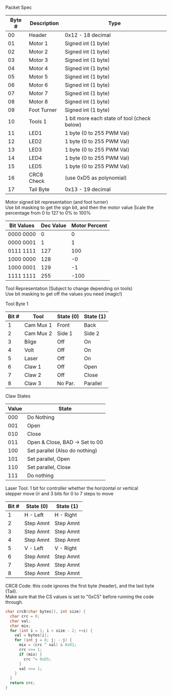Packet Spec


Byte # | Description | Type
-------|-------------|------
  00   |    Header   | 0x12 - 18 decimal
  01   |   Motor 1   | Signed int (1 byte)   
  02   |   Motor 2   | Signed int (1 byte)   
  03   |   Motor 3   | Signed int (1 byte)   
  04   |   Motor 4   | Signed int (1 byte)   
  05   |   Motor 5   | Signed int (1 byte)   
  06   |   Motor 6   | Signed int (1 byte)   
  07   |   Motor 7   | Signed int (1 byte)   
  08   |   Motor 8   | Signed int (1 byte)   
  09   | Foot Turner | Signed int (1 byte) 
  10   |   Tools 1   | 1 bit more each state of tool (check below)
  11   |    LED1     | 1 byte (0 to 255 PWM Val)
  12   |    LED2     | 1 byte (0 to 255 PWM Val)
  13   |    LED3     | 1 byte (0 to 255 PWM Val)
  14   |    LED4     | 1 byte (0 to 255 PWM Val)
  15   |    LED5     | 1 byte (0 to 255 PWM Val)
  16   | CRC8 Check  | (use 0xD5 as polynomial)  
  17   | Tail Byte   | 0x13 - 19 decimal


Motor signed bit representation (and foot turner)  
Use bit masking to get the sign bit, and then the motor value 
Scale the percentage from 0 to 127 to 0% to 100%  

Bit Values | Dec Value | Motor Percent 
-----------|-----------|---------------
0000 0000  |         0 |            0
0000 0001  |         1 |            1
0111 1111  |       127 |          100
1000 0000  |       128 |           -0
1000 0001  |       129 |           -1
1111 1111  |       255 |         -100


Tool Representation (Subject to change depending on tools)  
Use bit masking to get off the values you need (magic!)  

Tool Byte 1  

Bit # |    Tool   | State (0)  | State (1)  
------|-----------|------------|----------  
  1   | Cam Mux 1 |      Front | Back  
  2   | Cam Mux 2 |     Side 1 | Side 2  
  3   |  Bilge    |        Off | On  
  4   |   Volt    |        Off | On 
  5   |  Laser    |        Off | On  
  6   |  Claw 1   |        Off | Open  
  7   |  Claw 2   |        Off | Close  
  8   |  Claw 3   |    No Par. | Parallel  

Claw States

 Value | State  
-------|--------------------------------
   000 | Do Nothing  
   001 | Open  
   010 | Close 
   011 | Open & Close, BAD -> Set to 00  
   100 | Set parallel (Also do nothing)  
   101 | Set parallel, Open  
   110 | Set parallel, Close  
   111 | Do nothing  
   

Laser Tool: 1 bit for controller whether the horizontal or vertical  
stepper move l/r and 3 bits for 0 to 7 steps to move

Bit # | State (0)  | State (1)  
------|------------|----------
  1   | H - Left   | H - Right
  2   | Step Amnt  | Step Amnt
  3   | Step Amnt  | Step Amnt
  4   | Step Amnt  | Step Amnt
  5   | V - Left   | V - Right
  6   | Step Amnt  | Step Amnt
  7   | Step Amnt  | Step Amnt
  8   | Step Amnt  | Step Amnt


CRC8 Code: this code ignores the first byte (header), and the last byte (Tail).  
Make sure that the CS values is set to "0xC5" before running the code through.

```c
char crc8(char bytes[], int size) {
  char crc = 0;
  char val;
  char mix;
  for (int i = 1; i < size - 2; ++i) {
    val = bytes[i];
    for (int j = 8; j; --j) {
      mix = (crc ^ val) & 0x01;
      crc >>= 1;
      if (mix) {
        crc ^= 0xD5;
      }
      val >>= 1;
    }
  }
  return crc;
}
```

